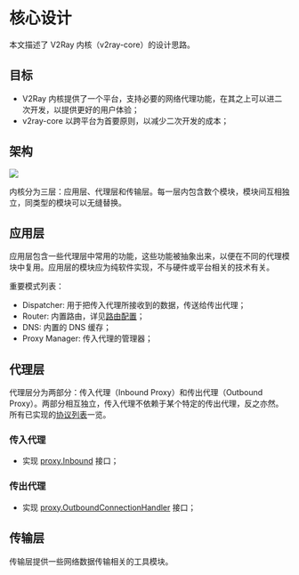 # 核心设计

本文描述了 V2Ray 内核（v2ray-core）的设计思路。

## 目标
* V2Ray 内核提供了一个平台，支持必要的网络代理功能，在其之上可以进二次开发，以提供更好的用户体验；
* v2ray-core 以跨平台为首要原则，以减少二次开发的成本；

## 架构
![](../resources/arch.svg)

内核分为三层：应用层、代理层和传输层。每一层内包含数个模块，模块间互相独立，同类型的模块可以无缝替换。

## 应用层
应用层包含一些代理层中常用的功能，这些功能被抽象出来，以便在不同的代理模块中复用。应用层的模块应为纯软件实现，不与硬件或平台相关的技术有关。

重要模式列表：
* Dispatcher: 用于把传入代理所接收到的数据，传送给传出代理；
* Router: 内置路由，详见[路由配置](../chapter_02/03_routing.md)；
* DNS: 内置的 DNS 缓存；
* Proxy Manager: 传入代理的管理器；

## 代理层
代理层分为两部分：传入代理（Inbound Proxy）和传出代理（Outbound Proxy）。两部分相互独立，传入代理不依赖于某个特定的传出代理，反之亦然。所有已实现的[协议列表](../chapter_02/02_protocols.md)一览。

### 传入代理
* 实现 [proxy.Inbound](https://github.com/v2ray/v2ray-core/blob/master/proxy/proxy.go#L14) 接口；

### 传出代理
* 实现 [proxy.OutboundConnectionHandler](https://github.com/v2ray/v2ray-core/blob/master/proxy/proxy.go#L21) 接口；

## 传输层
传输层提供一些网络数据传输相关的工具模块。
